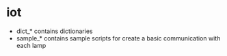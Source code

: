 # iot

* dict_* contains dictionaries
* sample_* contains sample scripts for create a basic communication with each lamp
